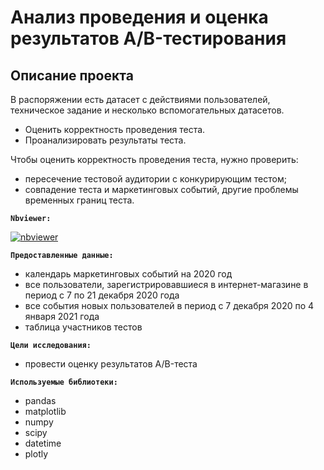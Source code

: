# Анализ проведения и оценка результатов A/B-тестирования

## Описание проекта

В распоряжении есть датасет с действиями пользователей, техническое задание и несколько вспомогательных датасетов.

- Оценить корректность проведения теста.
- Проанализировать результаты теста.

Чтобы оценить корректность проведения теста, нужно проверить:

- пересечение тестовой аудитории с конкурирующим тестом;
- совпадение теста и маркетинговых событий, другие проблемы временных границ теста.

**`Nbviewer:`** 

[![nbviewer](https://img.shields.io/badge/VIEW-nbviewer-orange)](https://nbviewer.org/github/prvdk/Yandex.Practicum.DA/blob/main/13_final_project/A_B_test/Проект%20по%20АB%20тестированию.ipynb)

**`Предоставленные данные:`**

* календарь маркетинговых событий на 2020 год
* все пользователи, зарегистрировавшиеся в интернет-магазине в период с 7 по 21 декабря 2020 года
* все события новых пользователей в период с 7 декабря 2020 по 4 января 2021 года
* таблица участников тестов

**`Цели исследования:`** 
* провести оценку результатов A/B-теста

**`Используемые библиотеки:`**
* pandas
* matplotlib
* numpy
* scipy
* datetime
* plotly
